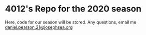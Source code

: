 # 4012's Repo for the 2020 season
Here, code for our season will be stored.  Any questions, email me daniel.pearson.21@josephsea.org
